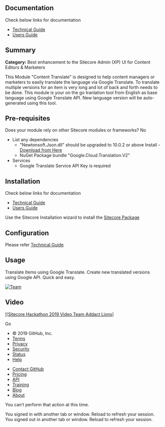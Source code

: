    
 ## [](#documentation)Documentation

Check below links for documentation

-   [Technical Guide](2019-Addact-Lions/documentation/ContentTranslationGuide_TechGuide_V1.docx)
-   [Users Guide](2019-Addact-Lions/documentation/ContentTranslation_UserGuide_V1.docx)


## [](#summary)Summary

**Category:** Best enhancement to the Sitecore Admin (XP) UI for Content Editors & Marketers

This Module "Content Translate" is designed to help content managers or marketers to easily translate the language via Google Translate. To translate multiple versions for an item is very long and lot of back and forth needs to be done. This module is your on the go tranlation tool from English as base language using Google Translate API. New language version will be auto-generated using this tool.

## [](#pre-requisites)Pre-requisites

Does your module rely on other Sitecore modules or frameworks? No

 - List any dependencies
    - "Newtonsoft.Json.dll" should be upgraded to 10.0.2 or above Install - [Download from Here](2019-Addact-Lions/sc.package/CTManualChanges.zip)
    - NuGet Package bundle "Google.Cloud.Translation.V2"
 - Services
    - Google Translate Service API Key is required

## [](#installation)Installation

Check below links for documentation

-   [Technical Guide](2019-Addact-Lions/documentation/ContentTranslationGuide_TechGuide_V1.docx)
-   [Users Guide](2019-Addact-Lions/documentation/ContentTranslation_UserGuide_V1.docx)

Use the Sitecore Installation wizard to install the [Sitecore Package](2019-Addact-Lions/sc.package/2019-hackathon-license-exp-March4.zip)

## [](#configuration)Configuration

Please refer [Technical Guide](2019-Addact-Lions/documentation/ContentTranslationGuide_TechGuide_V1.docx)


## [](#usage)Usage

Translate Items using Google Translate. Create new translated versions using Google API. Quick and easy.

[![Team](https://www.addact.in/wp-content/uploads/2019/03/lion-bones-for-asian-market2017-02-080.jpg "Team")](https://www.addact.in/wp-content/uploads/2019/03/lion-bones-for-asian-market2017-02-080.jpg)

## [](#video)Video

[![Sitecore Hackathon 2019 Video Team Addact Lions]](https://www.youtube.com/watch?v=UDHWfsr67e4&feature=youtu.be)

Go

-   © 2019 GitHub, Inc.
-   [Terms](https://github.com/site/terms)
-   [Privacy](https://github.com/site/privacy)
-   [Security](https://github.com/security)
-   [Status](https://githubstatus.com/)
-   [Help](https://help.github.com)

[](https://github.com "GitHub")

-   [Contact GitHub](https://github.com/contact)
-   [Pricing](https://github.com/pricing)
-   [API](https://developer.github.com)
-   [Training](https://training.github.com)
-   [Blog](https://github.blog)
-   [About](https://github.com/about)

You can’t perform that action at this time.

You signed in with another tab or window. Reload to refresh your session. You signed out in another tab or window. Reload to refresh your session.
